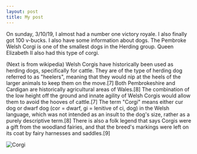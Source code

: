 ```yaml
---
layout: post
title: My post
---
```


On sunday, 3/10/19, I almost had a number one victory royale. I also finally got 100 v-bucks. 
I also have some information about dogs.
The Pembroke Welsh Corgi is one of the smallest dogs in the Herding group.
Queen Elizabeth II also had this type of corgi. 

(Next is from wikipedia)
Welsh Corgis have historically been used as herding dogs, specifically for cattle. They are of the type of herding dog referred to as "heelers", meaning that they would nip at the heels of the larger animals to keep them on the move.[7] Both Pembrokeshire and Cardigan are historically agricultural areas of Wales.[8] The combination of the low height off the ground and innate agility of Welsh Corgis would allow them to avoid the hooves of cattle.[7] The term "Corgi" means either cur dog or dwarf dog (cor = dwarf, gi = lenitive of ci, dog) in the Welsh language, which was not intended as an insult to the dog's size, rather as a purely descriptive term.[8] There is also a folk legend that says Corgis were a gift from the woodland fairies, and that the breed's markings were left on its coat by fairy harnesses and saddles.[9]

![Corgi](/images/Queen_Mother_with_corgis.jpg)
